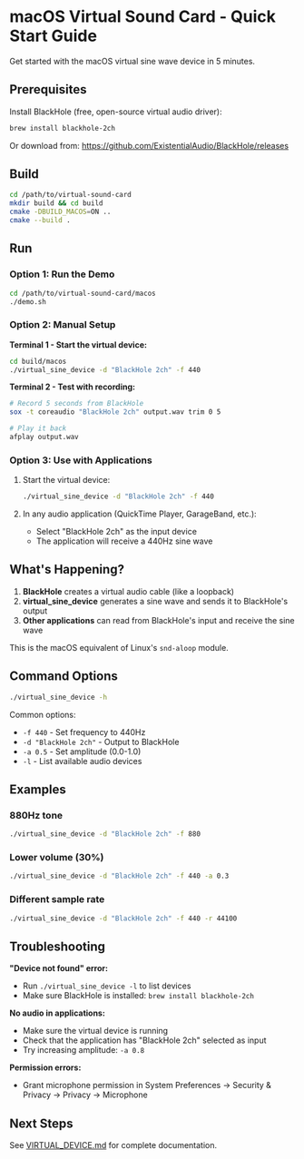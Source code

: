 # macOS Virtual Sound Card - Quick Start Guide

Get started with the macOS virtual sine wave device in 5 minutes.

## Prerequisites

Install BlackHole (free, open-source virtual audio driver):

```bash
brew install blackhole-2ch
```

Or download from: https://github.com/ExistentialAudio/BlackHole/releases

## Build

```bash
cd /path/to/virtual-sound-card
mkdir build && cd build
cmake -DBUILD_MACOS=ON ..
cmake --build .
```

## Run

### Option 1: Run the Demo

```bash
cd /path/to/virtual-sound-card/macos
./demo.sh
```

### Option 2: Manual Setup

**Terminal 1 - Start the virtual device:**
```bash
cd build/macos
./virtual_sine_device -d "BlackHole 2ch" -f 440
```

**Terminal 2 - Test with recording:**
```bash
# Record 5 seconds from BlackHole
sox -t coreaudio "BlackHole 2ch" output.wav trim 0 5

# Play it back
afplay output.wav
```

### Option 3: Use with Applications

1. Start the virtual device:
   ```bash
   ./virtual_sine_device -d "BlackHole 2ch" -f 440
   ```

2. In any audio application (QuickTime Player, GarageBand, etc.):
   - Select "BlackHole 2ch" as the input device
   - The application will receive a 440Hz sine wave

## What's Happening?

1. **BlackHole** creates a virtual audio cable (like a loopback)
2. **virtual_sine_device** generates a sine wave and sends it to BlackHole's output
3. **Other applications** can read from BlackHole's input and receive the sine wave

This is the macOS equivalent of Linux's `snd-aloop` module.

## Command Options

```bash
./virtual_sine_device -h
```

Common options:
- `-f 440` - Set frequency to 440Hz
- `-d "BlackHole 2ch"` - Output to BlackHole
- `-a 0.5` - Set amplitude (0.0-1.0)
- `-l` - List available audio devices

## Examples

### 880Hz tone
```bash
./virtual_sine_device -d "BlackHole 2ch" -f 880
```

### Lower volume (30%)
```bash
./virtual_sine_device -d "BlackHole 2ch" -f 440 -a 0.3
```

### Different sample rate
```bash
./virtual_sine_device -d "BlackHole 2ch" -f 440 -r 44100
```

## Troubleshooting

**"Device not found" error:**
- Run `./virtual_sine_device -l` to list devices
- Make sure BlackHole is installed: `brew install blackhole-2ch`

**No audio in applications:**
- Make sure the virtual device is running
- Check that the application has "BlackHole 2ch" selected as input
- Try increasing amplitude: `-a 0.8`

**Permission errors:**
- Grant microphone permission in System Preferences → Security & Privacy → Privacy → Microphone

## Next Steps

See [VIRTUAL_DEVICE.md](VIRTUAL_DEVICE.md) for complete documentation.
